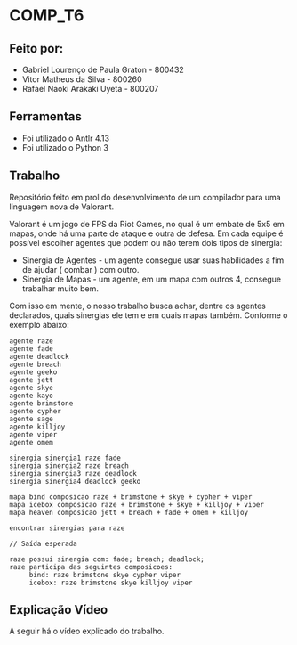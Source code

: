 # COMP_T6

## Feito por:

- Gabriel Lourenço de Paula Graton - 800432
- Vitor Matheus da Silva - 800260
- Rafael Naoki Arakaki Uyeta - 800207
## Ferramentas

- Foi utilizado o Antlr 4.13
- Foi utilizado o Python 3


## Trabalho

<p> Repositório feito em prol do desenvolvimento de um compilador para uma linguagem nova de Valorant.</p>
Valorant é um jogo de FPS da Riot Games, no qual é um embate de 5x5 em mapas, onde há uma parte de ataque e outra de defesa.
Em cada equipe é possível escolher agentes que podem ou não terem dois tipos de sinergia:

- Sinergia de Agentes - um agente consegue usar suas habilidades a fim de ajudar ( combar ) com outro.
- Sinergia de Mapas - um agente, em um mapa com outros 4, consegue trabalhar muito bem.

Com isso em mente, o nosso trabalho busca achar, dentre os agentes declarados, quais sinergias ele tem e em quais mapas também. Conforme o exemplo abaixo:
```
agente raze
agente fade
agente deadlock
agente breach
agente geeko
agente jett
agente skye
agente kayo
agente brimstone
agente cypher
agente sage
agente killjoy
agente viper
agente omem

sinergia sinergia1 raze fade
sinergia sinergia2 raze breach
sinergia sinergia3 raze deadlock
sinergia sinergia4 deadlock geeko 

mapa bind composicao raze + brimstone + skye + cypher + viper
mapa icebox composicao raze + brimstone + skye + killjoy + viper
mapa heaven composicao jett + breach + fade + omem + killjoy

encontrar sinergias para raze

// Saída esperada

raze possui sinergia com: fade; breach; deadlock; 
raze participa das seguintes composicoes: 
     bind: raze brimstone skye cypher viper 
     icebox: raze brimstone skye killjoy viper 

```

## Explicação Vídeo
A seguir há o vídeo explicado do trabalho.
